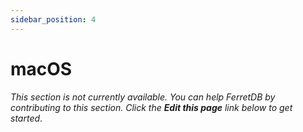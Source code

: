 ```yaml
---
sidebar_position: 4
---
```


# macOS

_This section is not currently available. You can help FerretDB by contributing to this section. Click the **Edit this page** link below to get started_.
